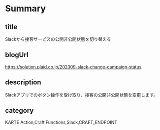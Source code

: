 # Summary

## title

Slackから接客サービスの公開非公開状態を切り替える

## blogUrl
https://solution.plaid.co.jp/202309-slack-change-campaign-status


## description

Slackアプリでのボタン操作を受け取り、接客の公開非公開状態を変更します。

## category

KARTE Action,Craft Functions,Slack,CRAFT_ENDPOINT

